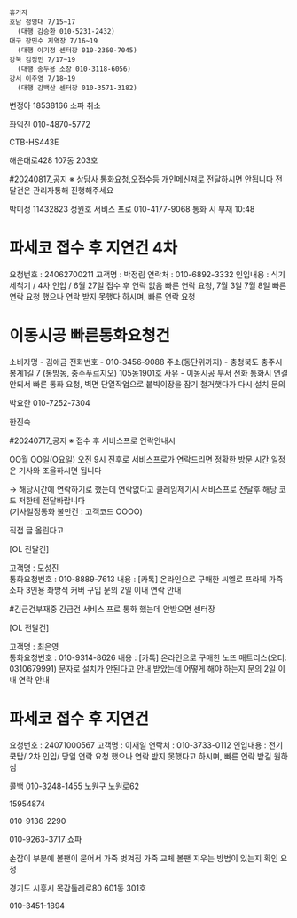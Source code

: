 ```
휴가자
호남 정영대 7/15~17
  (대행 김승환 010-5231-2432)
대구 장민수 지역장 7/16~19
  (대행 이기정 센터장 010-2360-7045)
강북 김정민 7/17~19
  (대행 송두용 소장 010-3118-6056)
강서 이주영 7/18~19
  (대행 김백산 센터장 010-3571-3182)
```

변정아 18538166 소파 취소

좌익진
010-4870-5772

CTB-HS443E

해운대로428 107동 203호

#20240817_공지
※ 상담사 통화요청,오접수등 개인메신져로 전달하시면 안됩니다 전달건은 관리자통해 진행해주세요


박미정 11432823
정원호 서비스 프로 010-4177-9068 통화 시 부재 10:48





 # 파세코 접수 후 지연건 4차 

요청번호 : 24062700211
고객명 : 박정림
연락처 : 010-6892-3332
인입내용 : 식기세척기 / 4차 인입 / 6월 27일 접수 후 연락 없음 빠른 연락 요청, 7월 3일 7월 8일 빠른 연락 요청 했으나 연락 받지 못했다 하시며, 빠른 연락 요청




 # 이동시공 빠른통화요청건 

소비자명 - 김애금
전화번호 - 010-3456-9088
주소(동단위까지) - 충청북도 충주시 봉계1길 7 (봉방동, 충주푸르지오) 105동1901호
사유 - 이동시공 부서 전화 통화시 연결 안되서 빠른 통화 요청, 벽면 단열작업으로 붙빅이장을 잠기 철거햇다가 다시 설치 문의


박요한 010-7252-7304

한진숙


#20240717_공지
※ 접수 후 서비스프로 연락안내시   
  
OO월 OO일(O요일) 오전 9시 전후로 서비스프로가 연락드리면 정확한 방문 시간 일정은 기사와 조율하시면 됩니다   
  
→ 해당시간에 연락하기로 했는데 연락없다고 클레임제기시 서비스프로 전달후 해당 코드 저한테 전달바랍니다  
(기사일정통화 불만건 : 고객코드 OOOO)

직접 글 올린다고 



[OL 전달건]  
  
고객명 : 모성진  
통화요청번호 : 010-8889-7613
내용 : [카톡] 온라인으로 구매한 씨엘로 프라페 가죽소파 3인용 좌방석 커버 구입 문의
2일 이내 연락 안내

#긴급건부재중 
긴급건 서비스 프로 통화 했는데 안받으면 센터장 

[OL 전달건]  
  
고객명 : 최은영  
통화요청번호 : 010-9314-8626
내용 : [카톡] 온라인으로 구매한 노뜨 매트리스(오더: 0310679991) 문자로 설치가 안된다고 안내 받았는데 어떻게 해야 하는지 문의
2일 이내 연락 안내



 # 파세코 접수 후 지연건 

요청번호 : 24071000567
고객명 : 이재일
연락처 : 010-3733-0112
인입내용 : 전기쿡탑/ 2차 인입/ 당일 연락 요청 했으나 연락 받지 못했다고 하시며, 빠른 연락 받길 원하심


콜백
010-3248-1455
노원구 노원로62 



15954874

010-9136-2290

010-9263-3717
쇼파

손잡이 부분에 볼팬이 묻어서 가죽 벗겨짐
가죽 교체
볼팬 지우는 방법이 있는지 확인 요청

경기도 시흥시 목감둘레로80 601동 301호

010-3451-1894
